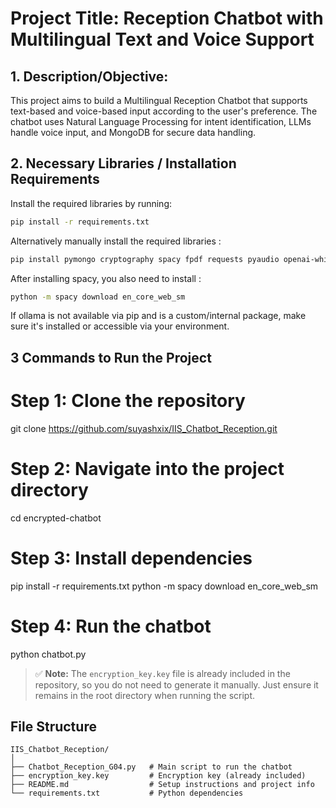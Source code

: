 # Project Title: Reception Chatbot with Multilingual Text and Voice Support

## 1. Description/Objective: 
This project aims to build a Multilingual Reception Chatbot that supports text-based and voice-based 
input according to the user's preference. The chatbot uses Natural Language Processing for intent identification, LLMs handle voice input, and MongoDB for secure data handling.

## 2. Necessary Libraries / Installation Requirements
Install the required libraries by running:

```bash
pip install -r requirements.txt
```

Alternatively manually install the required libraries :
```bash
pip install pymongo cryptography spacy fpdf requests pyaudio openai-whisper numpy
```
After installing spacy, you also need to install :
```bash
python -m spacy download en_core_web_sm
```
If ollama is not available via pip and is a custom/internal package, make sure it's installed or accessible
via your environment.

## 3 Commands to Run the Project

# Step 1: Clone the repository
git clone https://github.com/suyashxix/IIS_Chatbot_Reception.git

# Step 2: Navigate into the project directory
cd encrypted-chatbot

# Step 3: Install dependencies
pip install -r requirements.txt
python -m spacy download en_core_web_sm

# Step 4: Run the chatbot
python chatbot.py
> ✅ **Note:** The `encryption_key.key` file is already included in the repository, so you do not need to generate it manually. Just ensure it remains in the root directory when running the script.

## File Structure
```
IIS_Chatbot_Reception/
│
├── Chatbot_Reception_G04.py   # Main script to run the chatbot
├── encryption_key.key         # Encryption key (already included)
├── README.md                  # Setup instructions and project info
└── requirements.txt           # Python dependencies
```


